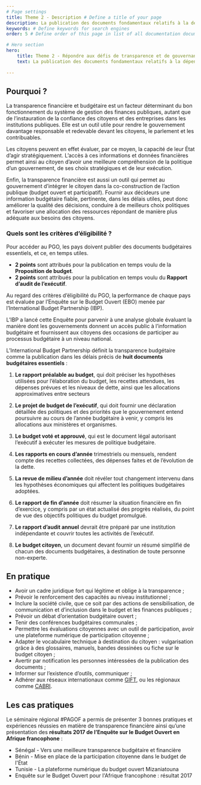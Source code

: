 ```yaml
---
# Page settings
title: Theme 2 - Description # Define a title of your page
description: La publication des documents fondamentaux relatifs à la dépense publique et leur mise à jour régulière constituent les éléments de base d'un système budgétaire responsable, transparent et ouvert. Il s’agit d’un des critères d’éligibilité essentiels pour l’adhésion au PGO. # Define a description of your page
keywords: # Define keywords for search engines
order: 5 # Define order of this page in list of all documentation documents

# Hero section
hero:
    title: Theme 2 - Répondre aux défis de transparence et de gouvernance financière
    text: La publication des documents fondamentaux relatifs à la dépense publique et leur mise à jour régulière constituent les éléments de base d'un système budgétaire responsable, transparent et ouvert. Il s’agit d’un des critères d’éligibilité essentiels pour l’adhésion au PGO.
    
---
```


## Pourquoi ?

La transparence financière et budgétaire est un facteur déterminant du bon fonctionnement du système de gestion des finances publiques, autant que de l’instauration de la confiance des citoyens et des entreprises dans les institutions publiques. Elle est un outil utile pour rendre le gouvernement davantage responsable et redevable devant les citoyens, le parlement et les contribuables.

Les citoyens peuvent en effet évaluer, par ce moyen, la capacité de leur État d’agir stratégiquement. L’accès à ces informations et données financières permet ainsi au citoyen d’avoir une meilleure compréhension de la politique d’un gouvernement, de ses choix stratégiques et de leur exécution. 

Enfin, la transparence financière est aussi un outil qui permet au gouvernement d’intégrer le citoyen dans la co-construction de l’action publique (budget ouvert et participatif). Fournir aux décideurs une information budgétaire fiable, pertinente, dans les délais utiles, peut donc améliorer la qualité des décisions, conduire à de meilleurs choix politiques et favoriser une allocation des ressources répondant de manière plus adéquate aux besoins des citoyens.

### Quels sont les critères d’éligibilité ?

Pour accéder au PGO, les pays doivent publier des documents budgétaires essentiels, et ce, en temps utiles.


* **2 points** sont attribués pour la publication en temps voulu de la **Proposition de budget**.
* **2 points** sont attribués pour la publication en temps voulu du **Rapport d’audit de l’exécutif**.

Au regard des critères d’éligibilité du PGO, la performance de chaque pays est évaluée par l’Enquête sur le Budget Ouvert (EBO) menée par l’International Budget Partnership (IBP).

L’IBP a lancé cette Enquête pour parvenir à une analyse globale évaluant la manière dont les gouvernements donnent un accès public à l’information budgétaire et fournissent aux citoyens des occasions de participer au processus budgétaire à un niveau national.

L’International Budget Partnership définit la transparence budgétaire comme la publication dans les délais précis de **huit documents budgétaires essentiels** :

1.  **Le rapport préalable au budget**, qui doit préciser les hypothèses utilisées pour l’élaboration du budget, les recettes attendues, les dépenses prévues et les niveaux de dette, ainsi que les allocations approximatives entre secteurs
    
2.  **Le projet de budget de l’exécutif**, qui doit fournir une déclaration détaillée des politiques et des priorités que le gouvernement entend poursuivre au cours de l’année budgétaire à venir, y compris les allocations aux ministères et organismes.
    
3.  **Le budget voté et approuvé**, qui est le document légal autorisant l’exécutif à exécuter les mesures de politique budgétaire.
    
4.  **Les rapports en cours d’année** trimestriels ou mensuels,  rendent compte des recettes collectées, des dépenses faites et de l’évolution de la dette.
    
5.  **La revue de milieu d’année** doit révéler tout changement intervenu dans les hypothèses économiques qui affectent les politiques budgétaires adoptées.
    
6.  **Le rapport de fin d’année** doit résumer la situation financière en fin d’exercice, y compris par un état actualisé des progrès réalisés, du point de vue des objectifs politiques du budget promulgué.
    
7.  **Le rapport d’audit annuel** devrait être préparé par une institution indépendante et couvrir toutes les activités de l’exécutif.
    
8.  **Le budget citoyen**, un document devant fournir un résumé simplifié de chacun des documents budgétaires, à destination de toute personne non-experte.

## En pratique 

- Avoir un cadre juridique fort qui légitime et oblige à la transparence ;
- Prévoir le renforcement des capacités au niveau institutionnel ;
- Inclure la société civile, que ce soit par des actions de sensibilisation, de communication et d’inclusion dans le budget et les finances publiques ;
- Prévoir un débat d’orientation budgétaire ouvert ;
- Tenir des conférences budgétaires communales ;
- Permettre les évaluations citoyennes avec un outil de participation, avoir une plateforme numérique de participation citoyenne ;
- Adapter le vocabulaire technique à destination du citoyen : vulgarisation grâce à des glossaires, manuels, bandes dessinées ou fiche sur le budget citoyen ;
- Avertir par notification les personnes intéressées de la publication des documents ;
- Informer sur l’existence d’outils, communiquer ;
- Adhérer aux réseaux internationaux comme [GIFT](http://www.fiscaltransparency.net/), ou les régionaux comme [CABRI](https://www.cabri-sbo.org/fr/pages/about-us). 

## Les cas pratiques

Le séminaire régional #PAGOF a permis de présenter 3 bonnes pratiques et expériences réussies en matière de transparence financière ainsi qu’une présentation des **résultats 2017 de l’Enquête sur le Budget Ouvert en Afrique francophone** :

* Sénégal - Vers une meilleure transparence budgétaire et financière
* Bénin - Mise en place de la participation citoyenne dans le budget de l'État 
* Tunisie - La plateforme numérique du budget ouvert Mizaniatouna 
* Enquête sur le Budget Ouvert pour l'Afrique francophone : résultat 2017
